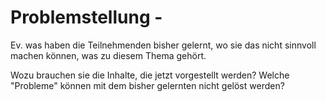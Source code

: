 # Problemstellung - <Thema>

Ev. was haben die Teilnehmenden bisher gelernt, wo sie das nicht sinnvoll machen können, was zu diesem Thema gehört.

Wozu brauchen sie die Inhalte, die jetzt vorgestellt werden? Welche "Probleme" können mit dem bisher gelernten nicht gelöst werden?